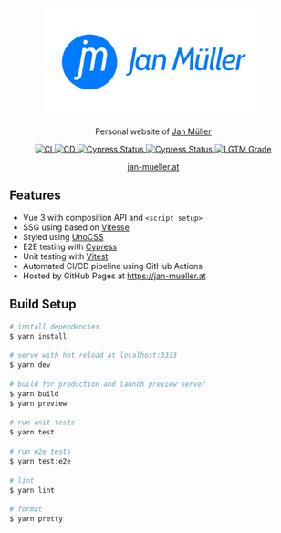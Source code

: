 <p align="center">
  <img src="/public/og-logo.png" alt="Logo" height="192px" width="384px">
</p>

<p align="center">
  Personal website of <a href="https://github.com/DerYeger">
    Jan M&uuml;ller
  </a>
</p>

<p align="center">
  <a href="https://github.com/DerYeger/jan-mueller/actions/workflows/ci.yml">
    <img alt="CI" src="https://img.shields.io/github/workflow/status/DerYeger/jan-mueller/CI?label=ci&logo=github&color=#4DC71F">
  </a>
  <a href="https://github.com/DerYeger/jan-mueller/actions/workflows/cd.yml">
    <img alt="CD" src="https://img.shields.io/github/workflow/status/DerYeger/jan-mueller/CD?label=cd&logo=github&color=#4DC71F">
  </a>
  <a href="https://dashboard.cypress.io/projects/nhkgy5/runs">
    <img alt="Cypress Status" src="https://img.shields.io/endpoint?url=https://dashboard.cypress.io/badge/simple/nhkgy5/master&style=flat&logo=cypress">
  </a>
  <a href="https://dashboard.cypress.io/projects/nhkgy5/runs">
    <img alt="Cypress Status" src="https://img.shields.io/endpoint?url=https://dashboard.cypress.io/badge/count/nhkgy5/master&style=flat&logo=cypress">
  </a>
  <a href="https://lgtm.com/projects/g/DerYeger/jan-mueller">
    <img alt="LGTM Grade" src="https://img.shields.io/lgtm/grade/javascript/github/DerYeger/jan-mueller?logo=lgtm">
  </a>
</p>

<p align="center">
  <a href="https://jan-mueller.at">
    jan-mueller.at
  </a>
</p>

## Features

- Vue 3 with composition API and `<script setup>`
- SSG using based on [Vitesse](https://github.com/antfu/vitesse)
- Styled using [UnoCSS](https://github.com/antfu/unocss)
- E2E testing with [Cypress](https://www.cypress.io/)
- Unit testing with [Vitest](https://vitest.dev/)
- Automated CI/CD pipeline using GitHub Actions
- Hosted by GitHub Pages at https://jan-mueller.at

## Build Setup

```bash
# install dependencies
$ yarn install

# serve with hot reload at localhost:3333
$ yarn dev

# build for production and launch preview server
$ yarn build
$ yarn preview

# run unit tests
$ yarn test

# run e2e tests
$ yarn test:e2e

# lint
$ yarn lint

# format
$ yarn pretty
```
